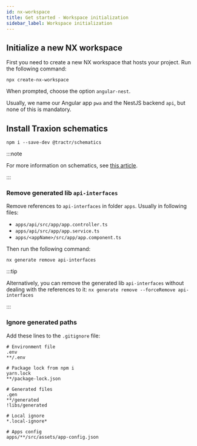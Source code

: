 ```yaml
---
id: nx-workspace
title: Get started - Workspace initialization
sidebar_label: Workspace initialization
---
```


## Initialize a new NX workspace

First you need to create a new NX workspace that hosts your project. Run the following command:

```shell
npx create-nx-workspace
```

When prompted, choose the option `angular-nest`.

Usually, we name our Angular app `pwa` and the NestJS backend `api`, but none of this is mandatory.

## Install Traxion schematics

```shell
npm i --save-dev @tractr/schematics
```

:::note

For more information on schematics, see [this article](/docs/schematics/how-to).

:::

### Remove generated lib `api-interfaces`

Remove references to `api-interfaces` in folder `apps`. Usually in following files:

- `apps/api/src/app/app.controller.ts`
- `apps/api/src/app/app.service.ts`
- `apps/<appName>/src/app/app.component.ts`

Then run the following command:

```shell
nx generate remove api-interfaces
```

:::tip

Alternatively, you can remove the generated lib `api-interfaces` without dealing with the references to it: `nx generate remove --forceRemove api-interfaces`

:::

### Ignore generated paths

Add these lines to the `.gitignore` file:

```ignore
# Environment file
.env
**/.env

# Package lock from npm i
yarn.lock
**/package-lock.json

# Generated files
.gen
**/generated
!libs/generated

# Local ignore
*.local-ignore*

# Apps config
apps/**/src/assets/app-config.json
```
